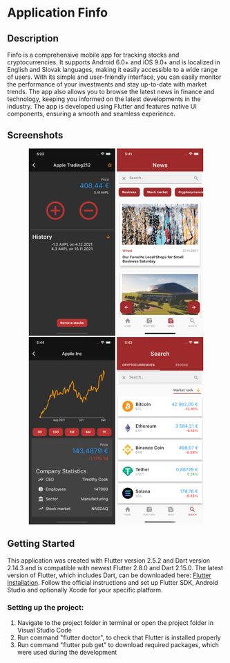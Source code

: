 # Application Finfo

## Description

Finfo is a comprehensive mobile app for tracking stocks and cryptocurrencies. It supports Android 6.0+ and iOS 9.0+ and is localized in English and Slovak languages, making it easily accessible to a wide range of users. With its simple and user-friendly interface, you can easily monitor the performance of your investments and stay up-to-date with market trends. The app also allows you to browse the latest news in finance and technology, keeping you informed on the latest developments in the industry. The app is developed using Flutter and features native UI components, ensuring a smooth and seamless experience. 

## Screenshots
<div align="center">
    <img src="./images/iosdarkdetail.png" width="200px"</img> 
    <img src="./images/iosnews.png" width="200px"</img> 
    <img src="./images/iosdarkgraph.png" width="200px"</img> 
    <img src="./images/iossearch.png" width="200px"</img> 
</div>

## Getting Started

This application was created with Flutter version 2.5.2 and Dart version 2.14.3 and is compatible with newest Flutter 2.8.0 and Dart 2.15.0.
The latest version of Flutter, which includes Dart, can be downloaded here: [Flutter Installation](https://docs.flutter.dev/get-started/install). Follow the official instructions and set up Flutter SDK, Android Studio and optionally Xcode for your specific platform. 



### Setting up the project:
1. Navigate to the project folder in terminal or open the project folder in Visual Studio Code
2. Run command "flutter doctor", to check that Flutter is installed properly
3. Run command "flutter pub get" to download required packages, which were used during the development
